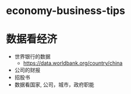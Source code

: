 # economy-business-tips

# 数据看经济
* 世界银行的数据
  * https://data.worldbank.org/country/china
* 公司的财报
* 招股书
* 数据看国家, 公司，城市，政府职能
